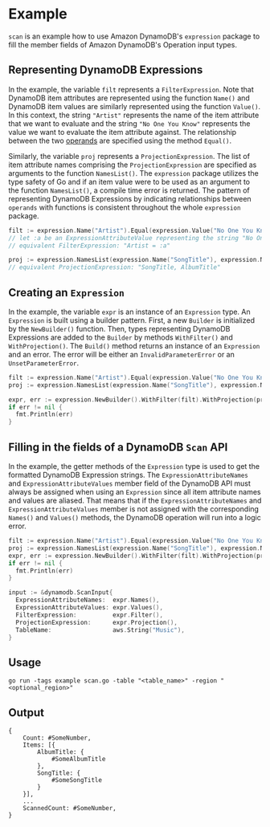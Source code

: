 # Example

`scan` is an example how to use Amazon DynamoDB's `expression` package to fill
the member fields of Amazon DynamoDB's Operation input types.

## Representing DynamoDB Expressions

In the example, the variable `filt` represents a `FilterExpression`. Note that
DynamoDB item attributes are represented using the function `Name()` and
DynamoDB item values are similarly represented using the function `Value()`. In
this context, the string `"Artist"` represents the name of the item attribute
that we want to evaluate and the string `"No One You Know"` represents the value
we want to evaluate the item attribute against. The relationship between the two
[operands](http://docs.aws.amazon.com/amazondynamodb/latest/developerguide/Expressions.OperatorsAndFunctions.html#Expressions.OperatorsAndFunctions.Syntax)
are specified using the method `Equal()`.

Similarly, the variable `proj` represents a `ProjectionExpression`. The list of
item attribute names comprising the `ProjectionExpression` are specified as
arguments to the function `NamesList()`. The `expression` package utilizes the
type safety of Go and if an item value were to be used as an argument to the
function `NamesList()`, a compile time error is returned. The pattern of
representing DynamoDB Expressions by indicating relationships between `operands`
with functions is consistent throughout the whole `expression` package.

```go
filt := expression.Name("Artist").Equal(expression.Value("No One You Know"))
// let :a be an ExpressionAttributeValue representing the string "No One You Know"
// equivalent FilterExpression: "Artist = :a"

proj := expression.NamesList(expression.Name("SongTitle"), expression.Name("AlbumTitle"))
// equivalent ProjectionExpression: "SongTitle, AlbumTitle"
```

## Creating an `Expression`

In the example, the variable `expr` is an instance of an `Expression` type. An
`Expression` is built using a builder pattern. First, a new `Builder` is
initialized by the `NewBuilder()` function. Then, types representing DynamoDB
Expressions are added to the `Builder` by methods `WithFilter()` and
`WithProjection()`. The `Build()` method returns an instance of an `Expression`
and an error. The error will be either an `InvalidParameterError` or an
`UnsetParameterError`.

```go
filt := expression.Name("Artist").Equal(expression.Value("No One You Know"))
proj := expression.NamesList(expression.Name("SongTitle"), expression.Name("AlbumTitle"))

expr, err := expression.NewBuilder().WithFilter(filt).WithProjection(proj).Build()
if err != nil {
  fmt.Println(err)
}
```

## Filling in the fields of a DynamoDB `Scan` API

In the example, the getter methods of the `Expression` type is used to get the
formatted DynamoDB Expression strings. The `ExpressionAttributeNames` and
`ExpressionAttributeValues` member field of the DynamoDB API must always be
assigned when using an `Expression` since all item attribute names and values
are aliased. That means that if the `ExpressionAttributeNames` and
`ExpressionAttributeValues` member is not assigned with the corresponding
`Names()` and `Values()` methods, the DynamoDB operation will run into a logic
error.

```go
filt := expression.Name("Artist").Equal(expression.Value("No One You Know"))
proj := expression.NamesList(expression.Name("SongTitle"), expression.Name("AlbumTitle"))
expr, err := expression.NewBuilder().WithFilter(filt).WithProjection(proj).Build()
if err != nil {
  fmt.Println(err)
}

input := &dynamodb.ScanInput{
  ExpressionAttributeNames:  expr.Names(),
  ExpressionAttributeValues: expr.Values(),
  FilterExpression:          expr.Filter(),
  ProjectionExpression:      expr.Projection(),
  TableName:                 aws.String("Music"),
}
```

## Usage

`go run -tags example scan.go -table "<table_name>" -region "<optional_region>"`

## Output

```
{
	Count: #SomeNumber,
	Items: [{
		AlbumTitle: {
			#SomeAlbumTitle
		},
		SongTitle: {
			#SomeSongTitle
		}
	}],
	...
	ScannedCount: #SomeNumber,
}
```
